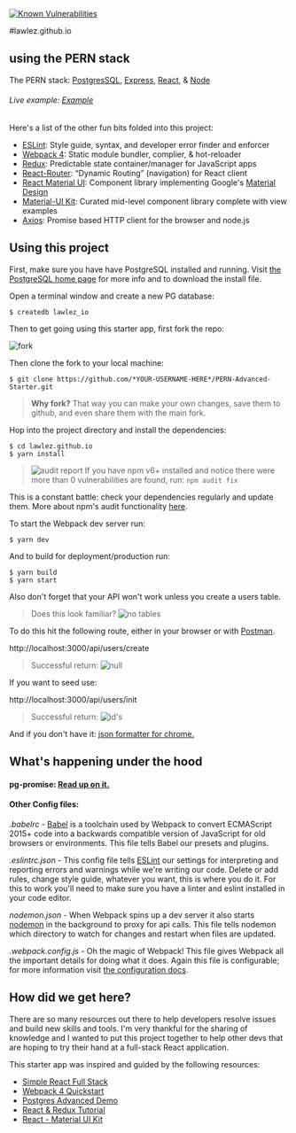 [![Known Vulnerabilities](https://snyk.io/test/github/Lawlez/Lawlez.github.io/badge.svg?targetFile=package.json)](https://snyk.io/test/github/Lawlez/Lawlez.github.io?targetFile=package.json)

#lawlez.github.io

## using the PERN stack

The PERN stack: [PostgresSQL](https://www.postgresql.org/), [Express](https://expressjs.com/), [React](https://reactjs.org/), &amp; [Node](https://nodejs.org/en/)

###### Live example: [Example](https://pern-starter.herokuapp.com/)

Here's a list of the other fun bits folded into this project:

-   [ESLint](https://eslint.org/): Style guide, syntax, and developer error finder and enforcer
-   [Webpack 4](https://webpack.js.org/): Static module bundler, complier, & hot-reloader
-   [Redux](https://redux.js.org/): Predictable state container/manager for JavaScript apps
-   [React-Router](https://github.com/ReactTraining/react-router#readme): “Dynamic Routing” (navigation) for React client
-   [React Material UI](https://material-ui.com/): Component library implementing Google's [Material Design](https://material.io/)
-   [Material-UI Kit](https://www.creative-tim.com/product/material-kit-react): Curated mid-level component library complete with view examples
-   [Axios](https://github.com/axios/axios): Promise based HTTP client for the browser and node.js

## Using this project

First, make sure you have have PostgreSQL installed and running. Visit [the PostgreSQL home page](https://www.postgresql.org/) for more info and to download the install file.

Open a terminal window and create a new PG database:

    $ createdb lawlez_io

Then to get going using this starter app, first fork the repo:

![fork](https://raw.githubusercontent.com/tg970/PERN-Advanced-Starter/master/src/assets/img/fork.png)

Then clone the fork to your local machine:

  `$ git clone https://github.com/*YOUR-USERNAME-HERE*/PERN-Advanced-Starter.git`

> **Why fork?** That way you can make your own changes, save them to github, and even share them with the main fork.

Hop into the project directory and install the dependencies:

    $ cd lawlez.github.io
    $ yarn install

> ![audit report](https://raw.githubusercontent.com/tg970/PERN-Advanced-Starter/master/src/assets/img/Audit_2019-04-12.png)
> If you have npm v6+ installed and notice there were more than 0 vulnerabilities are found, run: `npm audit fix`

This is a constant battle: check your dependencies regularly and update them. More about npm's audit functionality [here](https://docs.npmjs.com/getting-started/running-a-security-audit).

To start the Webpack dev server run:

    $ yarn dev

And to build for deployment/production run:

    $ yarn build
    $ yarn start

Also don't forget that your API won't work unless you create a users table.

> Does this look familiar?
> ![no tables](https://raw.githubusercontent.com/tg970/PERN-Advanced-Starter/master/src/assets/img/newdb.png)

To do this hit the following route, either in your browser or with [Postman](https://www.getpostman.com/).

http://localhost:3000/api/users/create

> Successful return:
> ![null](https://raw.githubusercontent.com/tg970/PERN-Advanced-Starter/master/src/assets/img/null.png)

If you want to seed use:

http://localhost:3000/api/users/init

> Successful return:
> ![id's](https://raw.githubusercontent.com/tg970/PERN-Advanced-Starter/master/src/assets/img/ids.png)

And if you don't have it: [json formatter for chrome.](https://github.com/callumlocke/json-formatter)

## What's happening under the hood

#### pg-promise: [Read up on it.](https://github.com/vitaly-t/pg-promise)

#### Other Config files:

_.babelrc_ - [Babel](https://babeljs.io/) is a toolchain used by Webpack to convert ECMAScript 2015+ code into a backwards compatible version of JavaScript for old browsers or environments. This file tells Babel our presets and plugins.

_.eslintrc.json_ - This config file tells [ESLint](https://eslint.org/) our settings for interpreting and reporting errors and warnings while we're writing our code. Delete or add rules, change style guide, whatever you want, this is where you do it. For this to work you'll need to make sure you have a linter and eslint installed in your code editor.

_nodemon.json_ - When Webpack spins up a dev server it also starts [nodemon](https://nodemon.io/) in the background to proxy for api calls. This file tells nodemon which directory to watch for changes and restart when files are updated.

_.webpack.config.js_ - Oh the magic of Webpack! This file gives Webpack all the important details for doing what it does. Again this file is configurable; for more information visit [the configuration docs](https://webpack.js.org/configuration/).

## How did we get here?

There are so many resources out there to help developers resolve issues and build new skills and tools. I'm very thankful for the sharing of knowledge and I wanted to put this project together to help other devs that are hoping to try their hand at a full-stack React application.

This starter app was inspired and guided by the following resources:

-   [Simple React Full Stack](https://github.com/crsandeep/simple-react-full-stack)
-   [Webpack 4 Quickstart](https://github.com/valentinogagliardi/webpack-4-quickstart)
-   [Postgres Advanced Demo](https://github.com/vitaly-t/pg-promise-demo)
-   [React & Redux Tutorial](https://www.valentinog.com/blog/react-redux-tutorial-beginners/)
-   [React - Material UI Kit](https://www.creative-tim.com/product/material-kit-react)
